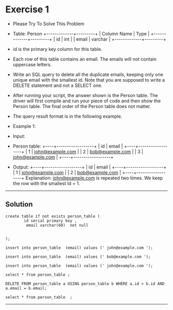
# Exercise 1

- Please Try To Solve This Problem
- Table: Person
+-------------+---------+ | Column Name | Type | +-------------+---------+ | id | int | | email | varchar | +-------------+---------+

- id is the primary key column for this table.
- Each row of this table contains an email. The emails will not contain uppercase letters.
- Write an SQL query to delete all the duplicate emails, keeping only one unique email with the smallest id. Note that you are supposed to write a DELETE statement and not a SELECT one.
- After running your script, the answer shown is the Person table. The driver will first compile and run your piece of code and then show the Person table. The final order of the Person table does not matter.

- The query result format is in the following example.
- Example 1:
- Input:
- Person table: +----+------------------+ | id | email | +----+------------------+ | 1 | john@example.com | | 2 | bob@example.com | | 3 | john@example.com | +----+------------------+

- Output:
+----+------------------+ | id | email | +----+------------------+ | 1 | john@example.com | | 2 | bob@example.com | +----+------------------+ Explanation: john@example.com is repeated two times. We keep the row with the smallest Id = 1.

_________________________________________________________________________________________________________________

## Solution

```
create table if not exists person_table (
		id serial primary key ,
	     email varchar(60)  not null 

	
);

insert into person_table  (email) values (' john@example.com ');

insert into person_table  (email) values (' bob@example.com ');

insert into person_table  (email) values (' john@example.com ');

select * from person_table ;

DELETE FROM person_table a USING person_table b WHERE a.id > b.id AND a.email = b.email;

select * from person_table  ;

```

________________________________________________________________________________________________________________


